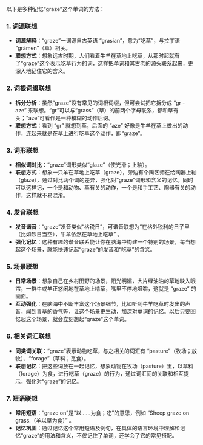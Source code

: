 以下是多种记忆“graze”这个单词的方法：

### 1. 词源联想
 - **词源解释**：“graze”一词源自古英语 “grasian”，意为“吃草”，与拉丁语 “grāmen”（草）相关。 
 - **联想方式**：想象远古时期，人们看着牛羊在草地上吃草，从那时起就有了“graze”这个表示吃草行为的词，这样把单词和其古老的源头联系起来，更深入地记住它的含义。

### 2. 词根词缀联想 
 - **拆分分析**：虽然“graze”没有常见的词根词缀，但可尝试把它拆分成 “gr - aze” 来联想。“gr”可以与“grass”（草）的前两个字母联系，都和草有关；“aze”可看作是一种模糊的动作后缀。
 - **联想方式**：看到 “gr” 就想到草，后面的 “aze” 好像是牛羊在草上做出的动作，连起来就是在草上进行吃草这个动作，即“graze”。

### 3. 词形联想 
 - **相似词对比**：“graze”词形类似“glaze”（使光滑；上釉）。
 - **联想方式**：想象一只羊在草地上吃草（graze），旁边有个陶艺师在给陶器上釉（glaze），通过对比两个词的差异，强化对“graze”词形和含义的记忆。同时可以这样记，一个是和动物、草有关的动作，一个是和手工艺、陶器有关的动作，这样就不易混淆。

### 4. 发音联想 
 - **发音谐音**：“graze”发音类似“格锐日”，可谐音联想为“在格外锐利的日子里（比如烈日当空），牛羊依然在草地上吃草” 。
 - **强化记忆**：这种有趣的谐音联系能让你在脑海中构建一个特别的场景，每当想起这个场景，就能快速记起“graze”的发音和“吃草”的含义。

### 5. 场景联想 
 - **日常场景**：想象自己在乡村田野的场景，阳光明媚，大片绿油油的草地映入眼帘，一群牛或羊正悠闲地在草地上啃草，嘴里不停地咀嚼，这就是 “graze” 的画面。
 - **互动强化**：在脑海中不断丰富这个场景细节，比如听到牛羊吃草时发出的声音，闻到青草的香气等，让这个场景更生动，加深对单词的记忆。以后只要回忆起这个场景，就会立刻想起“graze”这个单词。

### 6. 相关词汇联想 
 - **同类词关联**：“graze”表示动物吃草，与之相关的词汇有 “pasture”（牧场；放牧）、“forage”（草料；觅食）。
 - **联想记忆**：把这些词放在一起记忆，想象动物在牧场（pasture）里，以草料（forage）为食，进行吃草（graze）的行为，通过词汇间的关联和相互提示，强化对“graze”的记忆。

### 7. 短语联想 
 - **常用短语**：“graze on”是“以……为食；吃”的意思，例如 “Sheep graze on grass.（羊以草为食）” 。
 - **记忆巩固**：通过记忆这个常用短语及例句，在具体的语言环境中理解和记忆“graze”的用法和含义，不仅记住了单词，还学会了它的常见搭配。 